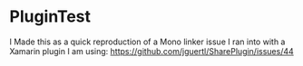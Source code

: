 # PluginTest

I Made this as a quick reproduction of a Mono linker issue I ran into with a Xamarin plugin I am using:
https://github.com/jguertl/SharePlugin/issues/44
